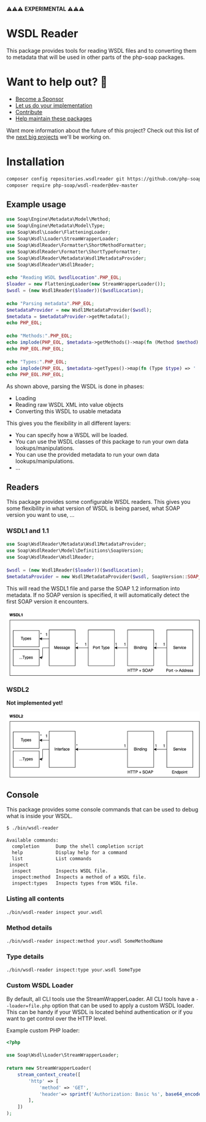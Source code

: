 ⚠️⚠️⚠️ **EXPERIMENTAL** ⚠️⚠️⚠️


# WSDL Reader

This package provides tools for reading WSDL files and to converting them to metadata that will be used in other parts of the php-soap packages. 

# Want to help out? 💚

- [Become a Sponsor](https://github.com/php-soap/.github/blob/main/HELPING_OUT.md#sponsor)
- [Let us do your implementation](https://github.com/php-soap/.github/blob/main/HELPING_OUT.md#let-us-do-your-implementation)
- [Contribute](https://github.com/php-soap/.github/blob/main/HELPING_OUT.md#contribute)
- [Help maintain these packages](https://github.com/php-soap/.github/blob/main/HELPING_OUT.md#maintain)

Want more information about the future of this project? Check out this list of the [next big projects](https://github.com/php-soap/.github/blob/main/PROJECTS.md) we'll be working on.

# Installation

```bash
composer config repositories.wsdlreader git https://github.com/php-soap/wsdl-reader.git
composer require php-soap/wsdl-reader@dev-master
```

## Example usage

```php
use Soap\Engine\Metadata\Model\Method;
use Soap\Engine\Metadata\Model\Type;
use Soap\Wsdl\Loader\FlatteningLoader;
use Soap\Wsdl\Loader\StreamWrapperLoader;
use Soap\WsdlReader\Formatter\ShortMethodFormatter;
use Soap\WsdlReader\Formatter\ShortTypeFormatter;
use Soap\WsdlReader\Metadata\Wsdl1MetadataProvider;
use Soap\WsdlReader\Wsdl1Reader;

echo "Reading WSDL $wsdlLocation".PHP_EOL;
$loader = new FlatteningLoader(new StreamWrapperLoader());
$wsdl = (new Wsdl1Reader($loader))($wsdlLocation);

echo "Parsing metadata".PHP_EOL;
$metadataProvider = new Wsdl1MetadataProvider($wsdl);
$metadata = $metadataProvider->getMetadata();
echo PHP_EOL;

echo "Methods:".PHP_EOL;
echo implode(PHP_EOL, $metadata->getMethods()->map(fn (Method $method) => '  > '.(new ShortMethodFormatter())($method)));
echo PHP_EOL.PHP_EOL;

echo "Types:".PHP_EOL;
echo implode(PHP_EOL, $metadata->getTypes()->map(fn (Type $type) => '  > '.(new ShortTypeFormatter())($type)));
echo PHP_EOL.PHP_EOL;
```

As shown above, parsing the WSDL is done in phases:

* Loading
* Reading raw WSDL XML into value objects
* Converting this WSDL to usable metadata

This gives you the flexibility in all different layers:

* You can specify how a WSDL will be loaded.
* You can use the WSDL classes of this package to run your own data lookups/manipulations.
* You can use the provided metadata to run your own data lookups/manipulations.
* ...


## Readers

This package provides some configurable WSDL readers.
This gives you some flexibility in what version of WSDL is being parsed, what SOAP version you want to use, ...

### WSDL1 and 1.1

```php
use Soap\WsdlReader\Metadata\Wsdl1MetadataProvider;
use Soap\WsdlReader\Model\Definitions\SoapVersion;
use Soap\WsdlReader\Wsdl1Reader;

$wsdl = (new Wsdl1Reader($loader))($wsdlLocation);
$metadataProvider = new Wsdl1MetadataProvider($wsdl, SoapVersion::SOAP_12);
```

This will read the WSDL1 file and parse the SOAP 1.2 information into metadata.
If no SOAP version is specified, it will automatically detect the first SOAP version it encounters.

![WSDL 1 schema](resources/diagrams/wsdl1.png)

### WSDL2

**Not implemented yet!**

![WSDL 2 schema](resources/diagrams/wsdl2.png)

## Console

This package provides some console commands that can be used to debug what is inside your WSDL.

```shell
$ ./bin/wsdl-reader

Available commands:
  completion      Dump the shell completion script
  help            Display help for a command
  list            List commands
 inspect
  inspect         Inspects WSDL file.
  inspect:method  Inspects a method of a WSDL file.
  inspect:types   Inspects types from WSDL file.
```

### Listing all contents

```shell
./bin/wsdl-reader inspect your.wsdl
```

### Method details

```shell
./bin/wsdl-reader inspect:method your.wsdl SomeMethodName
```

### Type details

```shell
./bin/wsdl-reader inspect:type your.wsdl SomeType
```

### Custom WSDL Loader
By default, all CLI tools use the StreamWrapperLoader.
All CLI tools have a `--loader=file.php` option that can be used to apply a custom WSDL loader.
This can be handy if your WSDL is located behind authentication or if you want to get control over the HTTP level.

Example custom PHP loader:

```php
<?php

use Soap\Wsdl\Loader\StreamWrapperLoader;

return new StreamWrapperLoader(
    stream_context_create([
        'http' => [
            'method' => 'GET',
            'header'=> sprintf('Authorization: Basic %s', base64_encode('username:password')),
        ],        
    ])
);
```

